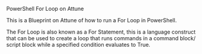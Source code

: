 PowerShell For Loop on Attune

This is a Blueprint on Attune of how to run a For Loop in PowerShell.

The For Loop is also known as a For Statement, this is a language construct that can be used to create a loop that runs commands in a command block/ script block while a specified condition evaluates to True.